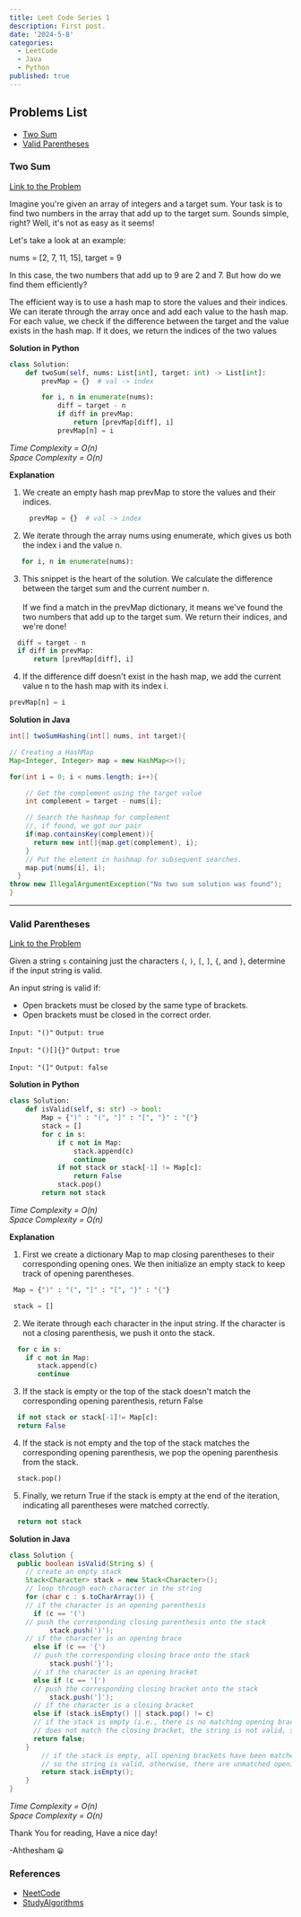 ```yaml
---
title: Leet Code Series 1
description: First post.
date: '2024-5-8'
categories:
  - LeetCode
  - Java
  - Python
published: true
---
```


## Problems List

- [Two Sum](#two-sum)
- [Valid Parentheses](#valid-parentheses)

### Two Sum
[Link to the Problem](https://leetcode.com/problems/two-sum/description/)

Imagine you're given an array of integers and a target sum. Your task is to find two numbers in the array that add up to the target sum. Sounds simple, right? Well, it's not as easy as it seems!

Let's take a look at an example:

nums = [2, 7, 11, 15], target = 9

In this case, the two numbers that add up to 9 are 2 and 7. But how do we find them efficiently?

The efficient way is to use a hash map to store the values and their indices. We can iterate through the array once and add each value to the hash map. For each value, we check if the difference between the target and the value exists in the hash map. If it does, we return the indices of the two values

**Solution in Python**
```python
class Solution:
    def twoSum(self, nums: List[int], target: int) -> List[int]:
        prevMap = {}  # val -> index

        for i, n in enumerate(nums):
            diff = target - n
            if diff in prevMap:
                return [prevMap[diff], i]
            prevMap[n] = i
```
*Time Complexity = O(n)* <br/>
*Space Complexity = O(n)*


**Explanation**
1. We create an empty hash map prevMap to store the values and their indices.

```python
     prevMap = {}  # val -> index
```    
2. We iterate through the array nums using enumerate, which gives us both the index i and the value n.
```python
   for i, n in enumerate(nums):
```
 
3. This snippet is the heart of the solution. We calculate the difference between the target sum and the current number n. <br/> <br/>
If we find a match in the prevMap dictionary, it means we've found the two numbers that add up to the target sum. We return their indices, and we're done!
```python
  diff = target - n
  if diff in prevMap:
      return [prevMap[diff], i]
```
4. If the difference diff doesn't exist in the hash map, we add the current value n to the hash map with its index i.
```python
prevMap[n] = i
```

**Solution in Java**

```java
int[] twoSumHashing(int[] nums, int target){

// Creating a HashMap
Map<Integer, Integer> map = new HashMap<>();

for(int i = 0; i < nums.length; i++){

    // Get the complement using the target value
    int complement = target - nums[i];

    // Search the hashmap for complement
    //, if found, we got our pair
    if(map.containsKey(complement)){
      return new int[]{map.get(complement), i};
    }
    // Put the element in hashmap for subsequent searches.
    map.put(nums[i], i);
  }
throw new IllegalArgumentException("No two sum solution was found");
}
```
----------------------------------------------

### Valid Parentheses

[Link to the Problem](https://leetcode.com/problems/valid-parentheses/description/)

Given a string `s` containing just the characters `(`, `)`, `[`, `]`, `{`, and `}`, determine if the input string is valid.

An input string is valid if:

* Open brackets must be closed by the same type of brackets.
* Open brackets must be closed in the correct order.

`Input: "()"`
`Output: true`

`Input: "()[]{}"`
`Output: true`

`Input: "(]"`
`Output: false`

**Solution in Python**
```python
class Solution:
    def isValid(self, s: str) -> bool:
        Map = {")" : "(", "]" : "[", "}" : "{"}
        stack = []
        for c in s:
            if c not in Map:
                stack.append(c)
                continue
            if not stack or stack[-1] != Map[c]:
                return False
            stack.pop()
        return not stack
```
*Time Complexity = O(n)* <br/>
*Space Complexity = O(n)*


**Explanation**
1. First we create a dictionary Map to map closing parentheses to their corresponding opening ones. We then initialize an empty stack to keep track of opening parentheses.
```python
 Map = {")" : "(", "]" : "[", "}" : "{"}

 stack = []
```


2. We iterate through each character in the input string. If the character is not a closing parenthesis, we push it onto the stack.
```python
  for c in s:
    if c not in Map:
       stack.append(c)
       continue
``` 
3. If the stack is empty or the top of the stack doesn't match the corresponding opening parenthesis, return False
```python
  if not stack or stack[-1]!= Map[c]:
  return False
```   
    
4. If the stack is not empty and the top of the stack matches the corresponding opening parenthesis, we pop the opening parenthesis from the stack.
```python
  stack.pop()
```   
    
5. Finally, we return True if the stack is empty at the end of the iteration, indicating all parentheses were matched correctly.
```python
  return not stack
``` 

**Solution in Java**
```java
class Solution {
  public boolean isValid(String s) {
    // create an empty stack
    Stack<Character> stack = new Stack<Character>(); 
    // loop through each character in the string
    for (char c : s.toCharArray()) { 
    // if the character is an opening parenthesis
      if (c == '(') 
    // push the corresponding closing parenthesis onto the stack
          stack.push(')');
    // if the character is an opening brace 
      else if (c == '{') 
      // push the corresponding closing brace onto the stack
          stack.push('}'); 
      // if the character is an opening bracket
      else if (c == '[')
      // push the corresponding closing bracket onto the stack 
          stack.push(']'); 
      // if the character is a closing bracket
      else if (stack.isEmpty() || stack.pop() != c)           
      // if the stack is empty (i.e., there is no matching opening bracket) or the top of the stack         
      // does not match the closing bracket, the string is not valid, so return false           
      return false;
    }
        // if the stack is empty, all opening brackets have been matched with their corresponding closing brackets,
        // so the string is valid, otherwise, there are unmatched opening brackets, so return false
        return stack.isEmpty();
    }
}

```
*Time Complexity = O(n)* <br/>
*Space Complexity = O(n)*

Thank You for reading, Have a nice day! <br/>

-Ahthesham `😁`


### References
- [NeetCode](https://neetcode.io/practice)
- [StudyAlgorithms](https://studyalgorithms.com/array/leetcode-two-sum/)
